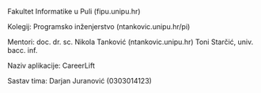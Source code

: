 Fakultet Informatike u Puli	(fipu.unipu.hr)


Kolegij:	Programsko inženjerstvo (ntankovic.unipu.hr/pi)

Mentori:	doc. dr. sc. Nikola Tanković (ntankovic.unipu.hr)
			Toni Starčić, univ. bacc. inf.


Naziv aplikacije:	CareerLift 

Sastav tima:		Darjan Juranović (0303014123)
